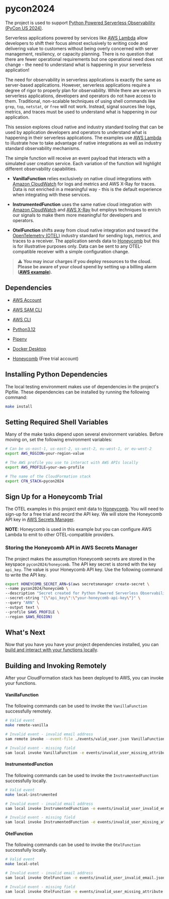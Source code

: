 # pycon2024

The project is used to support [Python Powered Serverless Observability (PyCon US 2024)](https://us.pycon.org/2024/schedule/presentation/149/).

Serverless applications powered by services like [AWS Lambda](https://aws.amazon.com/lambda) allow developers to shift their focus almost exclusively to writing code and delivering value to customers without being overly concerned with server management, resiliency, or capacity planning. There is no question that there are fewer operational requirements but one operational need does not change - the need to understand what is happening in your serverless application!

The need for observability in serverless applications is exactly the same as server-based applications. However, serverless applications require a degree of rigor to properly plan for observability. While there are servers in serverless applications, developers and operators do not have access to them. Traditional, non-scalable techniques of using shell commands like `grep`, `top`, `netstat`, or `free` will not work. Instead, signal sources like logs, metrics, and traces must be used to understand what is happening in our application.

This session explores cloud native and industry standard tooling that can be used by application developers and operators to understand what is happening in their serverless applications. The examples use [AWS Lambda](https://aws.amazon.com/lambda) to illustrate how to take advantage of native integrations as well as industry standard observability mechanisms.

The simple function will receive an event payload that interacts with a simulated user creation service. Each variation of the function will highlight different observability capabilities.

* **VanillaFunction** relies exclusively on native cloud integrations with [Amazon CloudWatch](https://aws.amazon.com/cloudwatch/) for logs and metrics and AWS X-Ray for traces. Data is not enriched in a meaningful way - this is the default experience when integrating with these services.

* **InstrumentedFunction** uses the same native cloud integration with [Amazon CloudWatch](https://aws.amazon.com/cloudwatch/) and [AWS X-Ray](https://aws.amazon.com/xray/) but employs techniques to enrich our signals to make them more meaningful for developers and operators.

* **OtelFunction** shifts away from cloud native integration and toward the [OpenTelemetry (OTEL)](https://opentelemetry.io/) industry standard for sending logs, metrics, and traces to a receiver. The application sends data to [Honeycomb](https://honeycomb.io) but this is for illustrative purposes only. Data can be sent to any OTEL-compatible receiver with a simple configuration change.

> :warning: **You may incur charges if you deploy resources to the cloud. Please be aware of your cloud spend by setting up a billing alarm ([AWS example](https://docs.aws.amazon.com/AmazonCloudWatch/latest/monitoring/monitor_estimated_charges_with_cloudwatch.html)).**

## Dependencies

* [AWS Account](https://console.aws.amazon.com)

* [AWS SAM CLI](https://docs.aws.amazon.com/serverless-application-model/latest/developerguide/install-sam-cli.html)

* [AWS CLI](https://docs.aws.amazon.com/cli/latest/userguide/getting-started-install.html)

* [Python3.12](https://www.python.org/downloads/)

* [Pipenv](https://pipenv.pypa.io/en/latest/)

* [Docker Desktop](https://www.docker.com/products/docker-desktop/)

* [Honeycomb](https://www.honeycomb.io/) (Free trial account)

## Installing Python Dependencies

The local testing environment makes use of dependencies in the project's Pipfile. These dependencies can be installed by running the following command:

```bash
make install
```

## Setting Required Shell Variables

Many of the make tasks depend upon several environment variables. Before moving on, set the following environment variables:

```bash
# Can be us-east-1, us-east-2, us-west-2, eu-west-1, or eu-west-2
export AWS_REGION=your-region-value

# The AWS profile you use to interact with AWS APIs locally
export AWS_PROFILE=your-aws-profile

# The name of the CloudFormation stack
export CFN_STACK=pycon2024
```

## Sign Up for a Honeycomb Trial

The OTEL examples in this project emit data to [Honeycomb](https://www.honeycomb.io/). You will need to sign-up for a free trial and record the API key. We will store the Honeycomb API key in [AWS Secrets Manager](https://aws.amazon.com/secrets-manager/).

**NOTE**: Honeycomb is used in this example but you can configure AWS Lambda to emit to other OTEL-compatible providers.

### Storing the Honeycomb API in AWS Secrets Manager

The project makes the assumption Honeycomb secrets are stored in the keyspace `pycon2024/honeycomb`. The API key secret is stored with the key `api_key`. The value is your Honeycomb API key. Use the following command to write the API key.

```bash
export HONEYCOMB_SECRET_ARN=$(aws secretsmanager create-secret \
--name pycon2024/honeycomb \
--description "Secret created for Python Powered Serverless Observability (PyCon US 2024)" \
--secret-string "{\"api_key\":\"your-honeycomb-api-key\"}" \
--query "ARN" \
--output text \
--profile $AWS_PROFILE \
--region $AWS_REGION)
```

## What's Next

Now that you have you have your project dependencies installed, you can [build and interact with your functions locally](./README-LOCAL-INTERACTION.md).

## Building and Invoking Remotely

After your CloudFormation stack has been deployed to AWS, you can invoke your functions.

#### VanillaFunction

The following commands can be used to invoke the `VanillaFunction` successfully remotely.

```bash
# Valid event
make remote-vanilla

# Invalid event - invalid email address
sam remote invoke --event-file ./events/valid_user.json VanillaFunction --stack-name $CFN_STACK --profile $AWS_PROFILE --region $AWS_REGION

# Invalid event - missing field
sam local invoke VanillaFunction -e events/invalid_user_missing_attribute.json
```

#### InstrumentedFunction

The following commands can be used to invoke the `InstrumentedFunction` successfully locally.

```bash
# Valid event
make local-instrumented

# Invalid event - invalid email address
sam local invoke InstrumentedFunction -e events/invalid_user_invalid_email.json

# Invalid event - missing field
sam local invoke InstrumentedFunction -e events/invalid_user_missing_attribute.json
```


#### OtelFunction

The following commands can be used to invoke the `OtelFunction` successfully locally.

```bash
# Valid event
make local-otel

# Invalid event - invalid email address
sam local invoke OtelFunction -e events/invalid_user_invalid_email.json

# Invalid event - missing field
sam local invoke OtelFunction -e events/invalid_user_missing_attribute.json
```